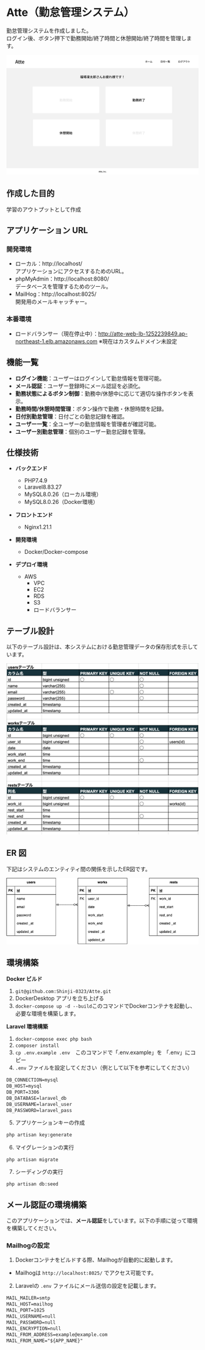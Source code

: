 # Atte（勤怠管理システム）

勤怠管理システムを作成しました。  
ログイン後、ボタン押下で勤務開始/終了時間と休憩開始/終了時間を管理します。

![alt text](stamp.png)

## 作成した目的

学習のアウトプットとして作成

## アプリケーション URL

### 開発環境
- ローカル：http://localhost/  
  アプリケーションにアクセスするためのURL。
- phpMyAdmin：http://localhost:8080/  
  データベースを管理するためのツール。
- MailHog：http://localhost:8025/  
  開発用のメールキャッチャー。

### 本番環境
- ロードバランサー（現在停止中）：http://atte-web-lb-1252239849.ap-northeast-1.elb.amazonaws.com
※現在はカスタムドメイン未設定

## 機能一覧

- **ログイン機能**：ユーザーはログインして勤怠情報を管理可能。
- **メール認証**：ユーザー登録時にメール認証を必須化。
- **勤務状態によるボタン制御**：勤務中/休憩中に応じて適切な操作ボタンを表示。
- **勤務時間/休憩時間管理**：ボタン操作で勤務・休憩時間を記録。
- **日付別勤怠管理**：日付ごとの勤怠記録を確認。
- **ユーザー一覧**：全ユーザーの勤怠情報を管理者が確認可能。
- **ユーザー別勤怠管理**：個別のユーザー勤怠記録を管理。

## 仕様技術

- **バックエンド**
  - PHP7.4.9
  - Laravel8.83.27
  - MySQL8.0.26（ローカル環境）
  - MySQL8.0.26（Docker環境）

- **フロントエンド**
  - Nginx1.21.1

- **開発環境**
  - Docker/Docker-compose

- **デプロイ環境**
  - AWS
    - VPC
    - EC2
    - RDS
    - S3
    - ロードバランサー

## テーブル設計

以下のテーブル設計は、本システムにおける勤怠管理データの保存形式を示しています。

![alt text](<スクリーンショット 2024-08-19 17.48.57.png>)

## ER 図

下記はシステムのエンティティ間の関係を示したER図です。

![alt](Atte.png)

## 環境構築

**Docker ビルド**

1. `git@github.com:Shinji-0323/Atte.git`
2. DockerDesktop アプリを立ち上げる
3. `docker-compose up -d --build`このコマンドでDockerコンテナを起動し、必要な環境を構築します。

**Laravel 環境構築**

1. `docker-compose exec php bash`
2. `composer install`
3. `cp .env.example .env`　このコマンドで「.env.example」を 「.env」にコピー
4. `.env` ファイルを設定してください（例として以下を参考にしてください）

```text
DB_CONNECTION=mysql
DB_HOST=mysql
DB_PORT=3306
DB_DATABASE=laravel_db
DB_USERNAME=laravel_user
DB_PASSWORD=laravel_pass
```

5. アプリケーションキーの作成

```bash
php artisan key:generate
```

6. マイグレーションの実行

```bash
php artisan migrate
```

7. シーディングの実行

```bash
php artisan db:seed
```

## メール認証の環境構築

このアプリケーションでは、**メール認証**をしています。以下の手順に従って環境を構築してください。

### **Mailhogの設定**

1. Dockerコンテナをビルドする際、Mailhogが自動的に起動します。
- Mailhogは `http://localhost:8025/` でアクセス可能です。

2. Laravelの `.env` ファイルにメール送信の設定を記載します。

```text
MAIL_MAILER=smtp
MAIL_HOST=mailhog
MAIL_PORT=1025
MAIL_USERNAME=null
MAIL_PASSWORD=null
MAIL_ENCRYPTION=null
MAIL_FROM_ADDRESS=example@example.com
MAIL_FROM_NAME="${APP_NAME}"
```